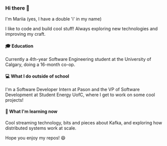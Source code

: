 ### Hi there 👋

I'm Mariia (yes, I have a double 'i' in my name)

I like to code and build cool stuff! Always exploring new technologies and improving my craft.


#### 🎓 Education  
Currently a 4th-year Software Engineering student at the University of Calgary, doing a 16-month co-op.


#### 💻 What I do outside of school  
I'm a Software Developer Intern at Pason and the VP of Software Development at Student Energy UofC, where I get to work on some cool projects!


#### 🚀 What I'm learning now  
Cool streaming technology, bits and pieces about Kafka, and exploring how distributed systems work at scale.


Hope you enjoy my repos! 😄

<!--
**podgaietska/podgaietska** is a ✨ _special_ ✨ repository because its `README.md` (this file) appears on your GitHub profile.

Here are some ideas to get you started:

- 🔭 I’m currently working on ...
- 🌱 I’m currently learning ...
- 👯 I’m looking to collaborate on ...
- 🤔 I’m looking for help with ...
- 💬 Ask me about ...
- 📫 How to reach me: ...
- 😄 Pronouns: ...
- ⚡ Fun fact: ...
-->
